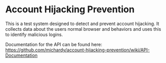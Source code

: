 # Account Hijacking Prevention

This is a test system designed to detect and prevent account hijacking. 
It collects data about the users normal browser and behaviors and uses this to identify malicious logins. 

Documentation for the API can be found here:
https://github.com/michardy/account-hijacking-prevention/wiki/API-Documentation
